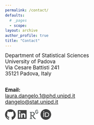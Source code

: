 ```yaml
---
permalink: /contact/
defaults:
  # _pages
  - scope:
layout: archive
author_profile: true
title: "Contact"
---
```



<font style="font-size:17px">
Department of Statistical Sciences <br>
University of Padova<br>
Via Cesare Battisti 241 <br>
35121 Padova, Italy<br>

<br>

<b>Email:</b> <br>
laura.dangelo.1@phd.unipd.it <br>
dangelo@stat.unipd.it
</font>
<br>


<a href="https://github.com/laura-dangelo" style = "text-decoration:none;"> 
<img src="../images/github_gray.png" alt="clickableimage" style="width:35px; border=0;">
</a> 
<a href="https://www.linkedin.com/in/laura-dangelo/" style = "text-decoration:none;"> 
<img src="../images/linkedin_gray.png" alt="clickableimage" style="width:35px; border=0;">
</a> 
<a href="https://www.researchgate.net/profile/Laura_Dangelo" style = "text-decoration:none;"> 
<img src="../images/rg_gray.png" alt="clickableimage" style="width:35px; border=0;">
</a> 
<a href="https://orcid.org/0000-0001-5034-7414" style = "text-decoration:none;"> 
<img src="../images/orcid_gray.png" alt="clickableimage" style="width:35px; border=0;">
</a> 


